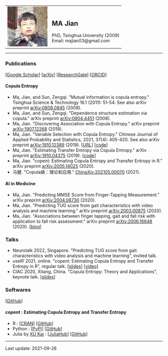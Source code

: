 <table border = "0">
  <tr>
    <td><img src="/head.jpeg" /></td>
    <td> <h2> MA Jian </h2> PhD, Tsinghua University (2009) <br> Email: majian03@gmail.com </td>
  </tr>
</table>

---

### Publications
[[Google Scholar](https://scholar.google.com/citations?user=gqCD4kwAAAAJ)]
[[arXiv](http://arxiv.org/a/ma_j_3)]
[[ResearchGate](https://www.researchgate.net/profile/Jian_Ma9)]
[[ORCID](https://orcid.org/0000-0001-5357-1921)]

#### Copula Entropy
* Ma, Jian, and Sun, Zengqi. "Mutual information is copula entropy." Tsinghua Science & Technology 16.1 (2011): 51-54. See also arXiv preprint [arXiv:0808.0845](https://arxiv.org/abs/0808.0845) (2008).
* Ma, Jian, and Sun, Zengqi. "Dependence structure estimation via copula." arXiv preprint [arXiv:0804.4451](https://arxiv.org/abs/0804.4451) (2008).
* Ma, Jian. "Discovering Association with Copula Entropy." arXiv preprint [arXiv:1907.12268](https://arxiv.org/abs/1907.12268) (2019).
* Ma, Jian. "Variable Selection with Copula Entropy." Chinese Journal of Applied Probability and Statistics, 2021, 37(4): 405-420. See also arXiv preprint [arXiv:1910.12389](https://arxiv.org/abs/1910.12389) (2019). [[URL](http://aps.ecnu.edu.cn/CN/10.3969/j.issn.1001-4268.2021.04.006)] [[code](https://github.com/majianthu/aps2020)]
* Ma, Jian. "Estimating Transfer Entropy via Copula Entropy." arXiv preprint [arXiv:1910.04375](https://arxiv.org/abs/1910.04375) (2019). [[code](https://github.com/majianthu/transferentropy)]
* Ma, Jian. "copent: Estimating Copula Entropy and Transfer Entropy in R." arXiv preprint [arXiv:2005.14025](https://arxiv.org/abs/2005.14025) (2020).
* 马健. "Copula熵：理论和应用." [ChinaXiv:202105.00070](http://chinaxiv.org/abs/202105.00070) (2021).

#### AI in Medicine
* Ma, Jian. "Predicting MMSE Score from Finger-Tapping Measurement." arXiv preprint [arXiv:2004.08730](https://arxiv.org/abs/2004.08730) (2020).
* Ma, Jian. "Predicting TUG score from gait characteristics with video analysis and machine learning." arXiv preprint [arXiv:2003.00875](https://arxiv.org/abs/2003.00875) (2020).
* Ma, Jian. "Associations between finger tapping, gait and fall risk with application to fall risk assessment." arXiv preprint [arXiv:2006.16648](https://arxiv.org/abs/2006.16648) (2020). [[blog](https://www.hitachi.com.cn/hcrd/sc/aiblog/0924/index.html)]

### Talks
* Neurotalk 2022, Singapore. "Predicting TUG score from gait characteristics with video analysis and machine learning", invited talk.
* useR! 2021, online. "copent: Estimating Copula Entropy and Transfer Entropy in R", regular talk. [[slides](/useR2021.pdf)] [[video](https://www.youtube.com/watch?v=5IKm9MHGoDM)]
* CIAC 2020, Xitang, China. "Copula Entropy: Theory and Applications", keynote talk. [[slides](/ciac2020ce.pdf)]

### Softwares
[[GitHub](https://github.com/majianthu)]

#### copent : Estimating Copula Entropy and Transfer Entropy
* R : [[CRAN](https://cran.r-project.org/package=copent)] [[GitHub](https://github.com/majianthu/copent)]
* Python : [[PyPI](https://pypi.org/project/copent)] [[GitHub](https://github.com/majianthu/pycopent)]
* Julia by  [XU Kai](https://github.com/xukai92/) : [[JuliaHub](https://juliahub.com/ui/Packages/CopEnt/rRUXw/0.1.0)] [[GitHub](https://github.com/xukai92/CopEnt.jl)]

---
Last update: 2021-09-28
